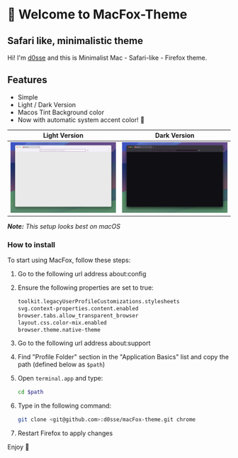 # 👋 Welcome to MacFox-Theme

## Safari like, minimalistic theme

Hi! I'm [d0sse](https://github.com/d0sse) and this is Minimalist Mac - Safari-like - Firefox theme.

## Features

- Simple
- Light / Dark Version
- Macos Tint Background color
- Now with automatic system accent color! 🎨

| Light Version | Dark Version |
|---|---|
|![Light Screenshot](screen-light.jpg "Screen")|![Dark Screenshot](screen-dark.jpg "Screen")|

_**Note:** This setup looks best on macOS_

### How to install

To start using MacFox, follow these steps:

1. Go to the following url address about:config
2. Ensure the following properties are set to true:

    ```text
    toolkit.legacyUserProfileCustomizations.stylesheets
    svg.context-properties.content.enabled
    browser.tabs.allow_transparent_browser
    layout.css.color-mix.enabled
    browser.theme.native-theme
    ```

3. Go to the following url address about:support
4. Find "Profile Folder" section in the "Application Basics" list and copy the path (defined below as `$path`)
5. Open `terminal.app` and type:

    ```bash
    cd $path
    ```

6. Type in the following command:

    ```bash
    git clone <git@github.com>:d0sse/macFox-theme.git chrome
    ```

7. Restart Firefox to apply changes

Enjoy 🎉
